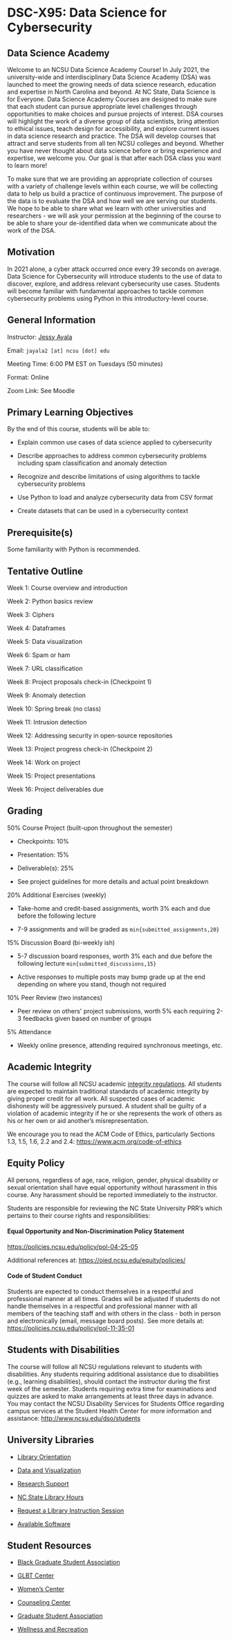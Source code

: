 # DSC-X95: Data Science for Cybersecurity

## Data Science Academy 
Welcome to an NCSU Data Science Academy Course! In July 2021, the university-wide and interdisciplinary Data Science Academy (DSA) was launched to meet the growing needs of data science research, education and expertise in North Carolina and beyond. At NC State, Data Science is for Everyone. Data Science Academy Courses are designed to make sure that each student can pursue appropriate level challenges through opportunities to make choices and pursue projects of interest. DSA courses will highlight the work of a diverse group of data scientists, bring attention to ethical issues, teach design for accessibility, and explore current issues in data science research and practice. The DSA will develop courses that attract and serve students from all ten NCSU colleges and beyond. Whether you have never thought about data science before or bring experience and expertise, we welcome you. Our goal is that after each DSA class you want to learn more! 

To make sure that we are providing an appropriate collection of courses with a variety of challenge levels within each course, we will be collecting data to help us build a practice of continuous improvement. The purpose of the data is to evaluate the DSA and how well we are serving our students. We hope to be able to share what we learn with other universities and researchers - we will ask your permission at the beginning of the course to be able to share your de-identified data when we communicate about the work of the DSA.

## Motivation

In 2021 alone, a cyber attack occurred once every 39 seconds on average. Data Science for Cybersecurity will introduce students to the use of data to discover, explore, and address relevant cybersecurity use cases. Students will become familiar with fundamental approaches to tackle common cybersecurity problems using Python in this introductory-level course.

## General Information

Instructor: [Jessy Ayala](https://linkedin.com/in/jessy-ayala)

Email: `jayala2 [at] ncsu [dot] edu`

Meeting Time: 6:00 PM EST on Tuesdays (50 minutes)

Format: Online

Zoom Link: See Moodle

## Primary Learning Objectives

By the end of this course, students will be able to:

- Explain common use cases of data science applied to cybersecurity

- Describe approaches to address common cybersecurity problems including spam classification and anomaly detection

- Recognize and describe limitations of using algorithms to tackle cybersecurity problems

- Use Python to load and analyze cybersecurity data from CSV format

- Create datasets that can be used in a cybersecurity context

## Prerequisite(s)

Some familiarity with Python is recommended.

## Tentative Outline

Week 1: Course overview and introduction

Week 2: Python basics review

Week 3: Ciphers

Week 4: Dataframes

Week 5: Data visualization

Week 6: Spam or ham

Week 7: URL classification

Week 8: Project proposals check-in (Checkpoint 1)

Week 9: Anomaly detection

Week 10: Spring break (no class)

Week 11: Intrusion detection

Week 12: Addressing security in open-source repositories

Week 13: Project progress check-in (Checkpoint 2)

Week 14: Work on project

Week 15: Project presentations

Week 16: Project deliverables due 

## Grading 

50% Course Project (built-upon throughout the semester)

- Checkpoints: 10%

- Presentation: 15%

- Deliverable(s): 25%

- See project guidelines for more details and actual point breakdown

20% Additional Exercises (weekly)

- Take-home and credit-based assignments, worth 3% each and due before the following lecture

- 7-9 assignments and will be graded as `min{submitted_assignments,20}`

15% Discussion Board (bi-weekly ish)

- 5-7 discussion board responses, worth 3% each and due before the following lecture `min{submitted_discussions,15}`

- Active responses to multiple posts may bump grade up at the end depending on where you stand, though not required

10% Peer Review (two instances)

- Peer review on others' project submissions, worth 5% each requiring 2-3 feedbacks given based on number of groups

5% Attendance

- Weekly online presence, attending required synchronous meetings, etc.

## Academic Integrity

The course will follow all NCSU academic [integrity regulations](https://studentconduct.dasa.ncsu.edu/academic-integrity-overview/). All students are expected to maintain traditional standards of academic integrity by giving proper credit for all work. All suspected cases of academic dishonesty will be aggressively pursued. A student shall be guilty of a violation of academic integrity if he or she represents the work of others as his or her own or aid another’s misrepresentation.

We encourage you to read the ACM Code of Ethics, particularly Sections 1.3, 1.5, 1.6, 2.2 and 2.4: https://www.acm.org/code-of-ethics

## Equity Policy

All persons, regardless of age, race, religion, gender, physical disability or sexual orientation shall have equal opportunity without harassment in this course. Any harassment should be reported immediately to the instructor.

Students are responsible for reviewing the NC State University PRR’s which pertains to their course rights and responsibilities:

#### Equal Opportunity and Non-Discrimination Policy Statement 
https://policies.ncsu.edu/policy/pol-04-25-05 

Additional references at: https://oied.ncsu.edu/equity/policies/ 

#### Code of Student Conduct 

Students are expected to conduct themselves in a respectful and professional manner at all times. Grades will be adjusted if students do not handle themselves in a respectful and professional manner with all members of the teaching staff and with others in the class - both in person and electronically (email, message board posts). See more details at: https://policies.ncsu.edu/policy/pol-11-35-01

## Students with Disabilities
The course will follow all NCSU regulations relevant to students with disabilities. Any students requiring additional assistance due to disabilities (e.g., learning disabilities), should contact the instructor during the first week of the semester. Students requiring extra time for examinations and quizzes are asked to make arrangements at least three days in advance. You may contact the NCSU Disability Services for Students Office regarding campus services at the Student Health Center for more information and assistance: http://www.ncsu.edu/dso/students

## University Libraries

- [Library Orientation](https://www.lib.ncsu.edu/orientation)

- [Data and Visualization](https://www.lib.ncsu.edu/services/data-visualization)

- [Research Support](https://www.lib.ncsu.edu/services/research-support)

- [NC State Library Hours](https://www.lib.ncsu.edu/hours/hill/general)

- [Request a Library Instruction Session](https://www.lib.ncsu.edu/request-instruction)

- [Available Software](https://www.lib.ncsu.edu/software)

## Student Resources

- [Black Graduate Student Association](https://bgsa.wordpress.ncsu.edu/)

- [GLBT Center](https://diversity.ncsu.edu/glbt)

- [Women’s Center](https://diversity.ncsu.edu/womens-center/)

- [Counseling Center](https://counseling.dasa.ncsu.edu/)

- [Graduate Student Association](https://orgs.ncsu.edu/gsa/)

- [Wellness and Recreation](https://wellrec.dasa.ncsu.edu/)

